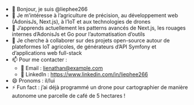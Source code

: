 <!---
liephee266/liephee266 est un dépôt ✨ spécial ✨ car son `README.md` (ce fichier) apparaît sur votre profil GitHub.
Vous pouvez cliquer sur “Preview” pour voir vos modifications.
--->

- 👋 Bonjour, je suis @liephee266  
- 👀 Je m’intéresse à l’agriculture de précision, au développement web (AdonisJs, Next.js), à l’IoT et aux technologies de drones  
- 🌱 J’apprends actuellement les patterns avancés de Next.js, les rouages internes d’AdonisJs et Go pour l’automatisation d’outils  
- 💞️ Je cherche à collaborer sur des projets open-source autour de plateformes IoT agricoles, de générateurs d’API Symfony et d’applications web full-stack  
- 📫 Pour me contacter :  
  - 📧 Email : lienathan@example.com  
  - 🔗 LinkedIn : https://www.linkedin.com/in/liephee266  
- 😄 Pronoms : il/lui  
- ⚡ Fun fact : j’ai déjà programmé un drone pour cartographier de manière autonome une parcelle de café de 5 hectares !  

